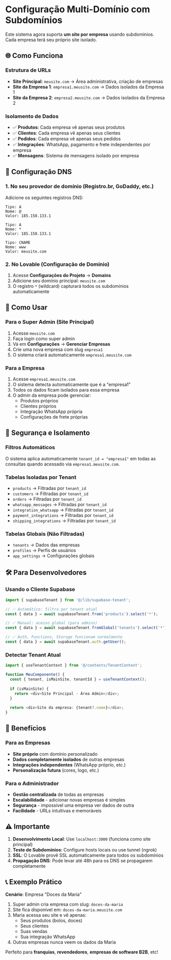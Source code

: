 # Configuração Multi-Domínio com Subdomínios

Este sistema agora suporta **um site por empresa** usando subdomínios. Cada empresa terá seu próprio site isolado.

## 🌐 Como Funciona

### Estrutura de URLs
- **Site Principal**: `meusite.com` → Área administrativa, criação de empresas
- **Site da Empresa 1**: `empresa1.meusite.com` → Dados isolados da Empresa 1
- **Site da Empresa 2**: `empresa2.meusite.com` → Dados isolados da Empresa 2

### Isolamento de Dados
- ✅ **Produtos**: Cada empresa vê apenas seus produtos
- ✅ **Clientes**: Cada empresa vê apenas seus clientes  
- ✅ **Pedidos**: Cada empresa vê apenas seus pedidos
- ✅ **Integrações**: WhatsApp, pagamento e frete independentes por empresa
- ✅ **Mensagens**: Sistema de mensagens isolado por empresa

## 🔧 Configuração DNS

### 1. No seu provedor de domínio (Registro.br, GoDaddy, etc.)

Adicione os seguintes registros DNS:

```
Tipo: A
Nome: @
Valor: 185.158.133.1

Tipo: A  
Nome: *
Valor: 185.158.133.1

Tipo: CNAME
Nome: www
Valor: meusite.com
```

### 2. No Lovable (Configuração de Domínio)

1. Acesse **Configurações do Projeto** → **Domains**
2. Adicione seu domínio principal: `meusite.com`
3. O registro `*` (wildcard) capturará todos os subdomínios automaticamente

## 🚀 Como Usar

### Para o Super Admin (Site Principal)
1. Acesse `meusite.com`
2. Faça login como super admin
3. Vá em **Configurações** → **Gerenciar Empresas**
4. Crie uma nova empresa com slug `empresa1`
5. O sistema criará automaticamente `empresa1.meusite.com`

### Para a Empresa
1. Acesse `empresa1.meusite.com`
2. O sistema detecta automaticamente que é a "empresa1"
3. Todos os dados ficam isolados para essa empresa
4. O admin da empresa pode gerenciar:
   - Produtos próprios
   - Clientes próprios
   - Integração WhatsApp própria
   - Configurações de frete próprias

## 🔐 Segurança e Isolamento

### Filtros Automáticos
O sistema aplica automaticamente `tenant_id = "empresa1"` em todas as consultas quando acessado via `empresa1.meusite.com`.

### Tabelas Isoladas por Tenant
- `products` → Filtradas por `tenant_id`
- `customers` → Filtradas por `tenant_id`
- `orders` → Filtradas por `tenant_id`
- `whatsapp_messages` → Filtradas por `tenant_id`
- `integration_whatsapp` → Filtradas por `tenant_id`
- `payment_integrations` → Filtradas por `tenant_id`
- `shipping_integrations` → Filtradas por `tenant_id`

### Tabelas Globais (Não Filtradas)
- `tenants` → Dados das empresas
- `profiles` → Perfis de usuários
- `app_settings` → Configurações globais

## 🛠️ Para Desenvolvedores

### Usando o Cliente Supabase
```typescript
import { supabaseTenant } from '@/lib/supabase-tenant';

// ✅ Automático: filtra por tenant atual
const { data } = await supabaseTenant.from('products').select('*');

// ✅ Manual: acesso global (para admins)
const { data } = await supabaseTenant.fromGlobal('tenants').select('*');

// ✅ Auth, Functions, Storage funcionam normalmente
const { data } = await supabaseTenant.auth.getUser();
```

### Detectar Tenant Atual
```typescript
import { useTenantContext } from '@/contexts/TenantContext';

function MeuComponente() {
  const { tenant, isMainSite, tenantId } = useTenantContext();
  
  if (isMainSite) {
    return <div>Site Principal - Área Admin</div>;
  }
  
  return <div>Site da empresa: {tenant?.name}</div>;
}
```

## 🎯 Benefícios

### Para as Empresas
- **Site próprio** com domínio personalizado
- **Dados completamente isolados** de outras empresas
- **Integrações independentes** (WhatsApp próprio, etc.)
- **Personalização futura** (cores, logo, etc.)

### Para o Administrador
- **Gestão centralizada** de todas as empresas
- **Escalabilidade** - adicionar novas empresas é simples
- **Segurança** - impossível uma empresa ver dados de outra
- **Facilidade** - URLs intuitivas e memoráveis

## ⚠️ Importante

1. **Desenvolvimento Local**: Use `localhost:3000` (funciona como site principal)
2. **Teste de Subdomínios**: Configure hosts locais ou use tunnel (ngrok)
3. **SSL**: O Lovable provê SSL automaticamente para todos os subdomínios
4. **Propagação DNS**: Pode levar até 48h para os DNS se propagarem completamente

## 📞 Exemplo Prático

**Cenário**: Empresa "Doces da Maria" 

1. Super admin cria empresa com slug: `doces-da-maria`
2. Site fica disponível em: `doces-da-maria.meusite.com` 
3. Maria acessa seu site e vê apenas:
   - Seus produtos (bolos, doces)
   - Seus clientes  
   - Suas vendas
   - Sua integração WhatsApp
4. Outras empresas nunca veem os dados da Maria

Perfeito para **franquias**, **revendedores**, **empresas de software B2B**, etc!